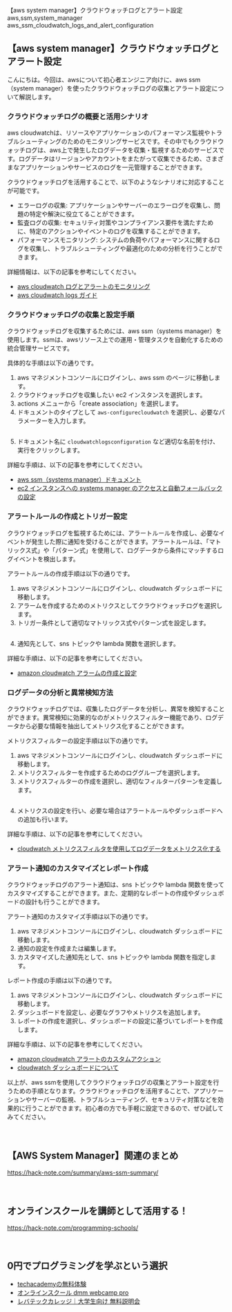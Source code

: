 【aws system manager】クラウドウォッチログとアラート設定
aws,ssm,system_manager
aws_ssm_cloudwatch_logs_and_alert_configuration

## 【aws system manager】クラウドウォッチログとアラート設定

こんにちは。今回は、awsについて初心者エンジニア向けに、aws ssm（system manager）を使ったクラウドウォッチログの収集とアラート設定について解説します。

### クラウドウォッチログの概要と活用シナリオ

aws cloudwatchは、リソースやアプリケーションのパフォーマンス監視やトラブルシューティングのためのモニタリングサービスです。その中でもクラウドウォッチログは、aws上で発生したログデータを収集・監視するためのサービスです。ログデータはリージョンやアカウントをまたがって収集できるため、さまざまなアプリケーションやサービスのログを一元管理することができます。

クラウドウォッチログを活用することで、以下のようなシナリオに対応することが可能です。

- エラーログの収集: アプリケーションやサーバーのエラーログを収集し、問題の特定や解決に役立てることができます。
- 監査ログの収集: セキュリティ対策やコンプライアンス要件を満たすために、特定のアクションやイベントのログを収集することができます。
- パフォーマンスモニタリング: システムの負荷やパフォーマンスに関するログを収集し、トラブルシューティングや最適化のための分析を行うことができます。

詳細情報は、以下の記事を参考にしてください。

- [aws cloudwatch ログとアラートのモニタリング](https://aws.amazon.com/jp/cloudwatch/features/?nc1=h_ls)
- [aws cloudwatch logs ガイド](https://docs.aws.amazon.com/ja_jp/amazoncloudwatch/latest/logs/whatiscloudwatchlogs.html)

### クラウドウォッチログの収集と設定手順

クラウドウォッチログを収集するためには、aws ssm（systems manager）を使用します。ssmは、awsリソース上での運用・管理タスクを自動化するための統合管理サービスです。

具体的な手順は以下の通りです。

1. aws マネジメントコンソールにログインし、aws ssm のページに移動します。
2. クラウドウォッチログを収集したい ec2 インスタンスを選択します。
3. actions メニューから「create association」を選択します。
4. ドキュメントのタイプとして `aws-configurecloudwatch` を選択し、必要なパラメーターを入力します。
   ```md
   ```
5. ドキュメント名に `cloudwatchlogsconfiguration` など適切な名前を付け、実行をクリックします。

詳細な手順は、以下の記事を参考にしてください。

- [aws ssm（systems manager）ドキュメント](https://docs.aws.amazon.com/ja_jp/systems-manager/latest/userguide/ssm-docs.html)
- [ec2 インスタンスへの systems manager のアクセスと自動フォールバックの設定](https://aws.amazon.com/jp/blogs/news/how-to-ensure-business-continuity-during-failure-of-ssh-keys-on-amazon-ec2-instances-by-using-aws-systems-manager/)

### アラートルールの作成とトリガー設定

クラウドウォッチログを監視するためには、アラートルールを作成し、必要なイベントが発生した際に通知を受けることができます。アラートルールは、「マトリックス式」や「パターン式」を使用して、ログデータから条件にマッチするログイベントを検出します。

アラートルールの作成手順は以下の通りです。

1. aws マネジメントコンソールにログインし、cloudwatch ダッシュボードに移動します。
2. アラームを作成するためのメトリクスとしてクラウドウォッチログを選択します。
3. トリガー条件として適切なマトリックス式やパターン式を設定します。
   ```md
   ```
4. 通知先として、sns トピックや lambda 関数を選択します。

詳細な手順は、以下の記事を参考にしてください。

- [amazon cloudwatch アラームの作成と設定](https://docs.aws.amazon.com/ja_jp/amazoncloudwatch/latest/monitoring/alarmthatsendsemail.html)

### ログデータの分析と異常検知方法

クラウドウォッチログでは、収集したログデータを分析し、異常を検知することができます。異常検知に効果的なのがメトリクスフィルター機能であり、ログデータから必要な情報を抽出してメトリクス化することができます。

メトリクスフィルターの設定手順は以下の通りです。

1. aws マネジメントコンソールにログインし、cloudwatch ダッシュボードに移動します。
2. メトリクスフィルターを作成するためのロググループを選択します。
3. メトリクスフィルターの作成を選択し、適切なフィルターパターンを定義します。
   ```md
   ```
4. メトリクスの設定を行い、必要な場合はアラートルールやダッシュボードへの追加も行います。

詳細な手順は、以下の記事を参考にしてください。

- [cloudwatch メトリクスフィルタを使用してログデータをメトリクス化する](https://docs.aws.amazon.com/ja_jp/amazoncloudwatch/latest/logs/filterandpatternsyntax.html)

### アラート通知のカスタマイズとレポート作成

クラウドウォッチログのアラート通知は、sns トピックや lambda 関数を使ってカスタマイズすることができます。また、定期的なレポートの作成やダッシュボードの設計も行うことができます。

アラート通知のカスタマイズ手順は以下の通りです。

1. aws マネジメントコンソールにログインし、cloudwatch ダッシュボードに移動します。
2. 通知の設定を作成または編集します。
3. カスタマイズした通知先として、sns トピックや lambda 関数を指定します。

レポート作成の手順は以下の通りです。

1. aws マネジメントコンソールにログインし、cloudwatch ダッシュボードに移動します。
2. ダッシュボードを設定し、必要なグラフやメトリクスを追加します。
3. レポートの作成を選択し、ダッシュボードの設定に基づいてレポートを作成します。

詳細な手順は、以下の記事を参考にしてください。

- [amazon cloudwatch アラートのカスタムアクション](https://docs.aws.amazon.com/ja_jp/amazoncloudwatch/latest/monitoring/us_setupsns.html)
- [cloudwatch ダッシュボードについて](https://docs.aws.amazon.com/ja_jp/amazoncloudwatch/latest/monitoring/cloudwatch_dashboards.html)

以上が、aws ssmを使用してクラウドウォッチログの収集とアラート設定を行うための手順となります。クラウドウォッチログを活用することで、アプリケーションやサーバーの監視、トラブルシューティング、セキュリティ対策などを効果的に行うことができます。初心者の方でも手軽に設定できるので、ぜひ試してみてください。

　

## 【AWS System Manager】関連のまとめ
https://hack-note.com/summary/aws-ssm-summary/

　

## オンラインスクールを講師として活用する！
https://hack-note.com/programming-schools/

　

## 0円でプログラミングを学ぶという選択
- [techacademyの無料体験](//af.moshimo.com/af/c/click?a_id=2612475&amp;p_id=1555&amp;pc_id=2816&amp;pl_id=22706&amp;url=https%3a%2f%2ftechacademy.jp%2fhtmlcss-trial%3futm_source%3dmoshimo%26utm_medium%3daffiliate%26utm_campaign%3dtextad)
- [オンラインスクール dmm webcamp pro](//af.moshimo.com/af/c/click?a_id=2612482&amp;p_id=1363&amp;pc_id=2297&amp;pl_id=39999&amp;guid=on)
- [レバテックカレッジ｜大学生向け 無料説明会](//af.moshimo.com/af/c/click?a_id=4071793&p_id=3198&pc_id=7488&pl_id=41848)

